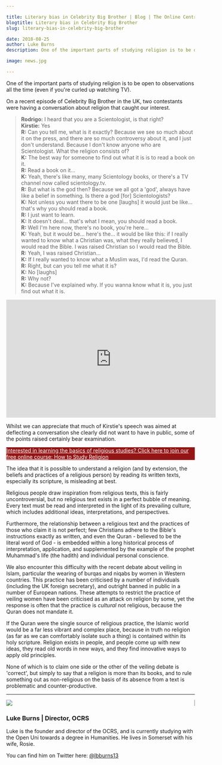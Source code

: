 ```yaml
---

title: Literary bias in Celebrity Big Brother | Blog | The Online Centre for Religious Studies
blogtitle: Literary bias in Celebrity Big Brother
slug: literary-bias-in-celebrity-big-brother

date: 2018-08-25
author: Luke Burns
description: One of the important parts of studying religion is to be open to observations all the time (even if you're curled up watching TV).

image: news.jpg

---
```

One of the important parts of studying religion is to be open to observations all the time (even if you're curled up watching TV).

On a recent episode of Celebrity Big Brother in the UK, two contestants were having a conversation about religion that caught our interest.

>**Rodrigo:** I heard that you are a Scientologist, is that right?<br>
**Kirstie:** Yes<br>
**R:** Can you tell me, what is it exactly? Because we see so much about it on the press, and there are so much controversy about it, and I just don't understand. Because I don't know anyone who are Scientologist. What the religion consists of?<br>
**K:** The best way for someone to find out what it is is to read a book on it.<br>
**R:** Read a book on it...<br>
**K:** Yeah, there's like many, many Scientology books, or there's a TV channel now called scientology.tv.<br>
**R:** But what is the god then? Because we all got a 'god', always have like a belief in something. Is there a god [for] Scientologists?<br>
**K:** Not unless you want there to be one [laughs] it would just be like... that's why you should read a book.<br>
**R:** I just want to learn.<br>
**K:** It doesn't deal... that's what I mean, you should read a book.<br>
**R:** Well I'm here now, there's no book, you're here...<br>
**K:** Yeah, but it would be... here's the... it would be like this: if I really wanted to know what a Christian was, what they really believed, I would read the Bible. I was raised Christian so I would read the Bible.<br>
**R:** Yeah, I was raised Christian...<br>
**K:** If I really wanted to know what a Muslim was, I'd read the Quran.<br>
**R:** Right, but can you tell me what it is?<br>
**K:** No [laughs]<br>
**R:** Why not?<br>
**K:** Because I've explained why. If you wanna know what it is, you just find out what it is.<br>

<iframe width="560" height="315" src="https://www.youtube.com/embed/ZTFueQbe-yo" frameborder="0" allow="autoplay; encrypted-media" allowfullscreen></iframe>

Whilst we can appreciate that much of Kirstie's speech was aimed at deflecting a conversation she clearly did not want to have in public, some of the points raised certainly bear examination.

<a target="_BLANK" style="color: white" href="https://courses.oc-rs.org/courses/how-to-study-religion"><div class="container mb-3 p-3" style="background-color: #951515">
Interested in learning the basics of religious studies? Click here to join our free online course: How to Study Religion </div></a>

The idea that it is possible to understand a religion (and by extension, the beliefs and practices of a religious person) by reading its written texts, especially its scripture, is misleading at best.

Religious people draw inspiration from religious texts, this is fairly uncontroversial, but no religious text exists in a perfect bubble of meaning. Every text must be read and interpreted in the light of its prevailing culture, which includes additional ideas, interpretations, and perspectives.

Furthermore, the relationship between a religious text and the practices of those who claim it is not perfect; few Christians adhere to the Bible's instructions exactly as written, and even the Quran - believed to be the literal word of God - is embedded within a long historical process of interpretation, application, and supplemented by the example of the prophet Muhammad's life (the hadith) and individual personal conscience.

We also encounter this difficulty with the recent debate about veiling in Islam, particular the wearing of burqas and niqabs by women in Western countries. This practice has been criticised by a number of individuals (including the UK foreign secretary), and outright banned in public in a number of European nations. These attempts to restrict the practice of veiling women have been criticised as an attack on religion by some, yet the response is often that the practice is <em>cultural </em>not religious, because the Quran does not mandate it.

If the Quran were the single source of religious practice, the Islamic world would be a far less vibrant and complex place, because in truth no religion (as far as we can comfortably isolate such a thing) is contained within its holy scripture. Religion exists in people, and people come up with new ideas, they read old words in new ways, and they find innovative ways to apply old principles.

None of which is to claim one side or the other of the veiling debate is 'correct', but simply to say that a religion is more than its books, and to rule something out as non-religious on the basis of its absence from a text is problematic and counter-productive.

<hr>

<div class="card m-3 p-3">
<div class="row">
    <div class="col-sm-4" style="border-right: 1px solid grey">
        <img src="/img/luke-profile.jpg" class="rounded-circle" style="max-width: 100%">
    </div>
    <div class="col-sm-8">
        <h3>Luke Burns | <span class="muted small">Director, OCRS</span></h3>
        <p>Luke is the founder and director of the OCRS, and is currently studying with the Open Uni towards a degree in Humanities. He lives in Somerset with his wife, Rosie.</p>
        <p>You can find him on Twitter here: <a target="_BLANK" href="https://twitter.com/lbburns13">@lbburns13</a></p>
    </div>
</div>
</div>